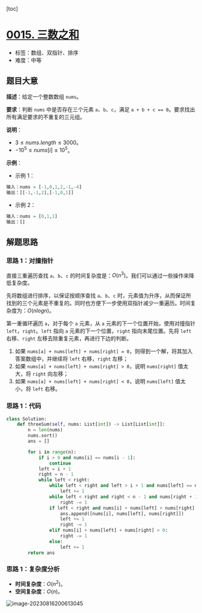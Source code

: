 [toc]



# [0015. 三数之和](https://leetcode.cn/problems/3sum/)

- 标签：数组、双指针、排序
- 难度：中等

## 题目大意

**描述**：给定一个整数数组 `nums`。

**要求**：判断 `nums` 中是否存在三个元素 `a`、`b`、`c`，满足 `a + b + c == 0`。要求找出所有满足要求的不重复的三元组。

**说明**：

- $3 \le nums.length \le 3000$。
- $-10^5 \le nums[i] \le 10^5$。

**示例**：

- 示例 1：

```Python
输入：nums = [-1,0,1,2,-1,-4]
输出：[[-1,-1,2],[-1,0,1]]
```

- 示例 2：

```Python
输入：nums = [0,1,1]
输出：[]
```

## 解题思路

### 思路 1：对撞指针

直接三重遍历查找 `a`、`b`、`c` 的时间复杂度是：$O(n^3)$。我们可以通过一些操作来降低复杂度。

先将数组进行排序，以保证按顺序查找 `a`、`b`、`c` 时，元素值为升序，从而保证所找到的三个元素是不重复的。同时也方便下一步使用双指针减少一重遍历。时间复杂度为：$O(nlogn)$。

第一重循环遍历 `a`，对于每个 `a` 元素，从 `a` 元素的下一个位置开始，使用对撞指针 `left`，`right`。`left` 指向 `a` 元素的下一个位置，`right` 指向末尾位置。先将 `left` 右移、`right` 左移去除重复元素，再进行下边的判断。

1. 如果 `nums[a] + nums[left] + nums[right] = 0`，则得到一个解，将其加入答案数组中，并继续将 `left` 右移，`right` 左移；
2. 如果 `nums[a] + nums[left] + nums[right] > 0`，说明 `nums[right]` 值太大，将 `right` 向左移；
3. 如果 `nums[a] + nums[left] + nums[right] < 0`，说明 `nums[left]` 值太小，将 `left` 右移。

### 思路 1：代码

```Python
class Solution:
    def threeSum(self, nums: List[int]) -> List[List[int]]:
        n = len(nums)
        nums.sort()
        ans = []

        for i in range(n):
            if i > 0 and nums[i] == nums[i - 1]:
                continue
            left = i + 1
            right = n - 1
            while left < right:
                while left < right and left > i + 1 and nums[left] == nums[left - 1]:
                    left += 1
                while left < right and right < n - 1 and nums[right + 1] == nums[right]:
                    right -= 1
                if left < right and nums[i] + nums[left] + nums[right] == 0:
                    ans.append([nums[i], nums[left], nums[right]])
                    left += 1
                    right -= 1
                elif nums[i] + nums[left] + nums[right] > 0:
                    right -= 1
                else:
                    left += 1
        return ans
```

### 思路 1：复杂度分析

- **时间复杂度**：$O(n^2)$。
- **空间复杂度**：$O(n)$。

![image-20230816200613045](https://lgy0404.oss-cn-shanghai.aliyuncs.com/typoraimage-20230816200613045.png)
